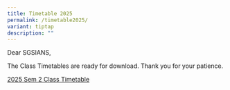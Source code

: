 ```yaml
---
title: Timetable 2025
permalink: /timetable2025/
variant: tiptap
description: ""
---
```

<p>Dear SGSIANS,</p>
<p>The Class Timetables are ready for download. Thank you for your patience.</p>
<p><a href="/files/2025_Sem2_Class_Timetable.pdf" rel="noopener nofollow" target="_blank">2025 Sem 2 Class Timetable</a>
</p>